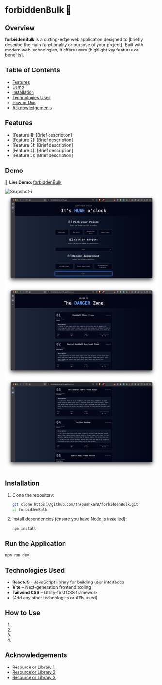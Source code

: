 # forbiddenBulk 💪

## Overview

**forbiddenBulk** is a cutting-edge web application designed to [briefly describe the main functionality or purpose of your project]. Built with modern web technologies, it offers users [highlight key features or benefits].

## Table of Contents

- [Features](#features)
- [Demo](#demo)
- [Installation](#installation)
- [Technologies Used](#technologies-used)
- [How to Use](#how-to-use)
- [Acknowledgements](#acknowledgements)

## Features

- [Feature 1]: [Brief description]
- [Feature 2]: [Brief description]
- [Feature 3]: [Brief description]
- [Feature 4]: [Brief description]
- [Feature 5]: [Brief description]

## Demo

🔗 **Live Demo:** [forbiddenBulk](https://forbiddenbulk.netlify.app/)

![Snapshot-i](public.ss1.png)
![Snaphot-ii](public/ss2.png)
![Snaphot-iii](public/ss3.png)
![Snaphot-iv](public/ss4.png)

## Installation

1. Clone the repository:

   ```bash
   git clone https://github.com/thepushkarB/forbiddenBulk.git
   cd forbiddenBulk
   ```

2. Install dependencies (ensure you have Node.js installed):

   ```bash
   npm install
   ```

## Run the Application

```bash
npm run dev
```


## Technologies Used

- **ReactJS** – JavaScript library for building user interfaces
- **Vite** – Next-generation frontend tooling
- **Tailwind CSS** – Utility-first CSS framework
- [Add any other technologies or APIs used]

## How to Use

1. [Step 1]: [Instruction]
2. [Step 2]: [Instruction]
3. [Step 3]: [Instruction]
4. [Step 4]: [Instruction]

## Acknowledgements

- [Resource or Library 1](https://example.com/)
- [Resource or Library 2](https://example.com/)
- [Resource or Library 3](https://example.com/)
